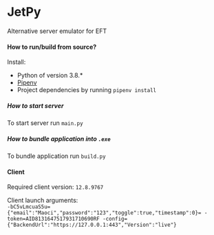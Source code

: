 # JetPy
Alternative server emulator for EFT

#### How to run/build from source?
Install:
- Python of version 3.8.*
- [Pipenv](https://pypi.org/project/pipenv/)
- Project dependencies by running `pipenv install`

##### How to start server
To start server run `main.py`

##### How to bundle application into `.exe`
To bundle application run `build.py`

#### Client

Required client version: `12.8.9767`

Client launch arguments:  
```-bC5vLmcuaS5u={"email":"Maoci","password":"123","toggle":true,"timestamp":0}= -token=AID8131647517931710690RF -config={"BackendUrl":"https://127.0.0.1:443","Version":"live"}```
